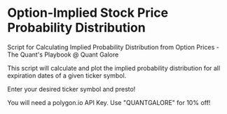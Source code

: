 # Option-Implied Stock Price Probability Distribution
Script for Calculating Implied Probability Distribution from Option Prices - The Quant's Playbook @ Quant Galore

This script will calculate and plot the implied probability distribution for all expiration dates of a given ticker symbol.

Enter your desired ticker symbol and presto!

You will need a polygon.io API Key. Use "QUANTGALORE" for 10% off!
